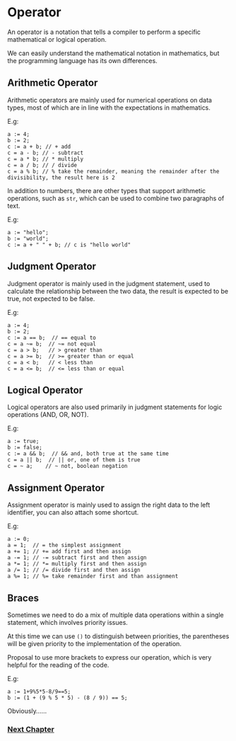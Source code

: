 # Operator
An operator is a notation that tells a compiler to perform a specific mathematical or logical operation.

We can easily understand the mathematical notation in mathematics, but the programming language has its own differences.

## Arithmetic Operator
Arithmetic operators are mainly used for numerical operations on data types, most of which are in line with the expectations in mathematics.

E.g:
```
a := 4;
b := 2;
c := a + b; // + add
c = a - b; // - subtract
c = a * b; // * multiply
c = a / b; // / divide
c = a % b; // % take the remainder, meaning the remainder after the divisibility, the result here is 2
```
In addition to numbers, there are other types that support arithmetic operations, such as `str`, which can be used to combine two paragraphs of text.

E.g:
```
a := "hello";
b := "world";
c := a + " " + b; // c is "hello world"
```
## Judgment Operator
Judgment operator is mainly used in the judgment statement, used to calculate the relationship between the two data, the result is expected to be true, not expected to be false.

E.g:
```
a := 4;
b := 2;
c := a == b;  // == equal to
c = a ~= b;  // ~= not equal
c = a > b;   // > greater than
c = a >= b;  // >= greater than or equal
c = a < b;   // < less than
c = a <= b;  // <= less than or equal
```
## Logical Operator
Logical operators are also used primarily in judgment statements for logic operations (AND, OR, NOT).

E.g:
```
a := true;
b := false;
c := a && b;  // && and, both true at the same time
c = a || b;  // || or, one of them is true
c = ~ a;    // ~ not, boolean negation
```
## Assignment Operator
Assignment operator is mainly used to assign the right data to the left identifier, you can also attach some shortcut.

E.g:
```
a := 0;
a = 1;  // = the simplest assignment
a += 1; // += add first and then assign
a -= 1; // -= subtract first and then assign
a *= 1; // *= multiply first and then assign
a /= 1; // /= divide first and then assign
a %= 1; // %= take remainder first and than assignment
```
## Braces
Sometimes we need to do a mix of multiple data operations within a single statement, which involves priority issues.

At this time we can use `()` to distinguish between priorities, the parentheses will be given priority to the implementation of the operation.

Proposal to use more brackets to express our operation, which is very helpful for the reading of the code.

E.g:
```
a := 1+9%5*5-8/9==5;
b := (1 + (9 % 5 * 5) - (8 / 9)) == 5; 
```
Obviously……

### [Next Chapter](collection-type.md)